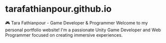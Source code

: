 # tarafathianpour.github.io

🎮 Tara Fathianpour - Game Developer & Programmer
Welcome to my personal portfolio website! I'm a passionate Unity Game Developer and Web Programmer focused on creating immersive experiences.

